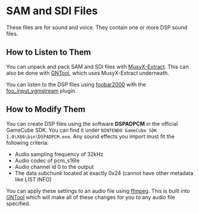 # SAM and SDI Files

These files are for sound and voice. They contain one or more DSP sound files.

## How to Listen to Them

You can unpack and pack SAM and SDI files with [MusyX-Extract](https://github.com/Nisto/musyx-extract). This can also be done with [GNTool](https://github.com/NicholasMoser/GNTool), which uses MusyX-Extract underneath.

You can listen to the DSP files using [foobar2000](https://www.foobar2000.org/) with the [foo_input_vgmstream](https://www.foobar2000.org/components/view/foo_input_vgmstream) plugin.

## How to Modify Them

You can create DSP files using the software **DSPADPCM** in the official GameCube SDK. You can find it under `NINTENDO GameCube SDK 1.0\X86\bin\DSPADPCM.exe`. Any sound effects you import must fit the following criteria:

* Audio sampling frequency of 32kHz
* Audio codec of pcm_s16le
* Audio channel id 0 to the output
* The data subchunk located at exactly 0x24 (cannot have other metadata like LIST INFO)

You can apply these settings to an audio file using [ffmpeg](https://ffmpeg.org/). This is built into [GNTool](https://github.com/NicholasMoser/GNTool) which will make all of these changes for you to any audio file specified.
